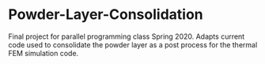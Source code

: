 # Powder-Layer-Consolidation
Final project for parallel programming class Spring 2020. Adapts current code used to consolidate the powder layer as a post process for the thermal FEM simulation code.
